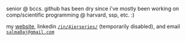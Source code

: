 senior @ bccs. github has been dry since i've mostly been working on comp/scientific programming @ harvard, ssp, etc. :)


my <a href="https://www.salmaj.dev" target="_blank">website</a>, linkedin <a href="https://www.linkedin.com/in/4ierseries/" target="_blank">`/in/4ierseries/`</a> (temporarily disabled), and email <a href="mailto:salma0aj@gmail.com" target="_blank">`salma0aj@gmail.com`</a>
